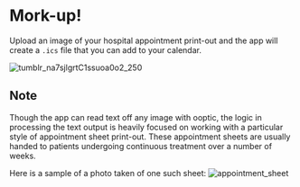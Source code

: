 # Mork-up!

Upload an image of your hospital appointment print-out and the app will create a `.ics` file that you can add to your calendar. 

![tumblr_na7sjlgrtC1ssuoa0o2_250](https://user-images.githubusercontent.com/16557524/93689189-04d7b180-fac4-11ea-8248-80dd718ebd37.gif)

## Note

Though the app can read text off any image with ooptic, the logic in processing the text output is heavily focused on working with a particular style of appointment sheet print-out. These appointment sheets are usually handed to patients undergoing continuous treatment over a number of weeks. 

Here is a sample of a photo taken of one such sheet:
![appointment_sheet](https://user-images.githubusercontent.com/16557524/94365294-8c767f00-00c7-11eb-948a-ce0034d3f11a.JPG)